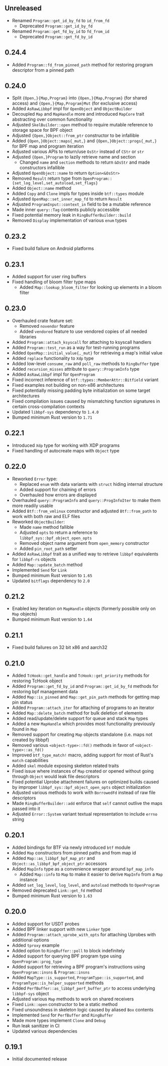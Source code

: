 Unreleased
----------
- Renamed `Program::get_id_by_fd` to `id_from_fd`
  - Deprecated `Program::get_id_by_fd`
- Renamed `Program::get_fd_by_id` to `fd_from_id`
  - Deprecated `Program::get_fd_by_id`


0.24.4
------
- Added `Program::fd_from_pinned_path` method for restoring program descriptor
  from a pinned path


0.24.0
------
- Split `{Open,}{Map,Program}` into `{Open,}{Map,Program}` (for shared
  access) and `{Open,}{Map,Program}Mut` (for exclusive access)
- Added `AsRawLibbpf` impl for `OpenObject` and `ObjectBuilder`
- Decoupled `Map` and `MapHandle` more and introduced `MapCore` trait
  abstracting over common functionality
- Adjusted `SkelBuilder::open` method to require mutable reference to
  storage space for BPF object
- Adjusted `{Open,}Object::from_ptr` constructor to be infallible
- Added `{Open,}Object::maps{_mut,}` and `{Open,}Object::progs{_mut,}`
  for BPF map and program iteration
- Adjusted various APIs to return/use `OsStr` instead of `CStr` or `str`
- Adjusted `{Open,}Program` to lazily retrieve name and section
  - Changed `name` and `section` methods to return `&OsStr` and made
    constructors infallible
- Adjusted `OpenObject::name` to return `Option<&OsStr>`
- Removed `Result` return type from
  `OpenProgram::{set_log_level,set_autoload,set_flags}`
- Added `Object::name` method
- Added `Copy` and `Clone` impls for types inside `btf::types` module
- Adjusted `OpenMap::set_inner_map_fd` to return `Result`
- Adjusted `ProgramInput::context_in` field to be a mutable reference
- Made inner `query::Tag` contents publicly accessible
- Fixed potential memory leak in `RingBufferBuilder::build`
- Removed `Display` implementation of various `enum` types


0.23.2
------
- Fixed build failure on Android platforms


0.23.1
------
- Added support for user ring buffers
- Fixed handling of bloom filter type maps
  - Added `Map::lookup_bloom_filter` for looking up elements in a bloom filter


0.23.0
------
- Overhauled crate feature set:
  - Removed `novendor` feature
  - Added `vendored` feature to use vendored copies of all needed libraries
- Added `Program::attach_ksyscall` for attaching to ksyscall handlers
- Added `Program::test_run` as a way for test-running programs
- Added `OpenMap::initial_value{,_mut}` for retrieving a map's initial value
- Added `replace` functionality to `Xdp` type
- Added low-level `consume_raw` and `poll_raw` methods to `RingBuffer` type
- Added `recursion_misses` attribute to `query::ProgramInfo` type
- Added `AsRawLibbpf` impl for `OpenProgram`
- Fixed incorrect inference of `btf::types::MemberAttr::Bitfield` variant
- Fixed examples not building on non-x86 architectures
- Fixed potentially missing padding byte initialization on some target
  architectures
- Fixed compilation issues caused by mismatching function signatures in certain
  cross-compilation contexts
- Updated `libbpf-sys` dependency to `1.4.0`
- Bumped minimum Rust version to `1.71`


0.22.1
------
- Introduced `Xdp` type for working with XDP programs
- Fixed handling of autocreate maps with `Object` type


0.22.0
------
- Reworked `Error` type:
  - Replaced `enum` with data variants with `struct` hiding internal structure
  - Added support for chaining of errors
  - Overhauled how errors are displayed
- Overhauled `query::ProgramInfo` and `query::ProgInfoIter` to make them more
  readily usable
- Added `Btf::from_vmlinux` constructor and adjusted `Btf::from_path` to work
  with both raw and ELF files
- Reworked `ObjectBuilder`:
  - Made `name` method fallible
  - Adjusted `opts` to return a reference to `libbpf_sys::bpf_object_open_opts`
  - Removed object name argument from `open_memory` constructor
  - Added `pin_root_path` setter
- Added `AsRawLibbpf` trait as a unified way to retrieve `libbpf` equivalents
  for `libbpf-rs` objects
- Added `Map::update_batch` method
- Implemented `Send` for `Link`
- Bumped minimum Rust version to `1.65`
- Updated `bitflags` dependency to `2.0`


0.21.2
------
- Enabled key iteration on `MapHandle` objects (formerly possible only on `Map`
  objects)
- Bumped minimum Rust version to `1.64`


0.21.1
------
- Fixed build failures on 32 bit x86 and aarch32


0.21.0
------
- Added `TcHook::get_handle` and `TcHook::get_priority` methods for restoring
  TcHook object
- Added `Program::get_fd_by_id` and `Program::get_id_by_fd` methods for restoring
  bpf management data
- Added `Map::is_pinned` and `Map::get_pin_path` methods for getting map pin status
- Added `Program::attach_iter` for attaching of programs to an iterator
- Added `Map::delete_batch` method for bulk deletion of elements
- Added read/update/delete support for queue and stack `Map` types
- Added a new `MapHandle` which provides most functionality previously found in
  `Map`
- Removed support for creating `Map` objects standalone (i.e. maps not created
  by libbpf)
- Removed various `<object-type>::fd()` methods in favor of
  `<object-type>::as_fd()`
- Improved `btf_type_match!` macro, adding support for most of Rust's `match`
  capabilities
- Added `skel` module exposing skeleton related traits
- Fixed issue where instances of `Map` created or opened without going through
  `Object` would leak file descriptors
- Fixed potential Uprobe attachment failures on optimized builds caused by
  improper `libbpf_sys::bpf_object_open_opts` object initialization
- Adjusted various methods to work with `BorrowedFd` instead of raw file
  descriptors
- Made `RingBufferBuilder::add` enforce that `self` cannot outlive the maps
  passed into it
- Adjusted `Error::System` variant textual representation to include `errno`
  string


0.20.1
------
- Added bindings for BTF via newly introduced `btf` module
- Added `Map` constructors from pinned paths and from map id
- Added `Map::as_libbpf_bpf_map_ptr` and `Object::as_libbpf_bpf_object_ptr`
  accessors
- Added `MapInfo` type as a convenience wrapper around `bpf_map_info`
  - Added `Map::info` to `Map` to make it easier to derive `MapInfo` from a
    `Map` instance
- Added `set_log_level`, `log_level`, and `autoload` methods to `OpenProgram`
- Removed deprecated `Link::get_fd` method
- Bumped minimum Rust version to `1.63`


0.20.0
------
- Added support for USDT probes
- Added BPF linker support with new `Linker` type
- Added `Program::attach_uprobe_with_opts` for attaching Uprobes with additional
  options
- Added `tproxy` example
- Added option to `RingBuffer::poll` to block indefinitely
- Added support for querying BPF program type using `OpenProgram::prog_type`
- Added support for retrieving a BPF program's instructions using
  `OpenProgram::insns` & `Program::insns`
- Added `MapType::is_supported`, `ProgramType::is_supported`, and
  `ProgramType::is_helper_supported` methods
- Added `PerfBuffer::as_libbpf_perf_buffer_ptr` to access underlying
  `libbpf-sys` object
- Adjusted various `Map` methods to work on shared receivers
- Fixed `Link::open` constructor to be a static method
- Fixed unsoundness in skeleton logic caused by aliased `Box` contents
- Implemented `Send` for `PerfBuffer` and `RingBuffer`
- Made more types implement `Clone` and `Debug`
- Run leak sanitizer in CI
- Updated various dependencies


0.19.1
------
- Initial documented release
